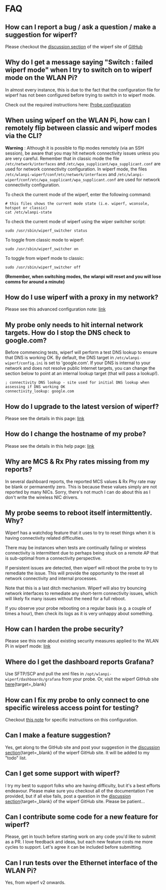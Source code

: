 # FAQ

## How can I report a bug / ask a question / make a suggestion for wiperf?

Please checkout the [discussion section](https://github.com/wifinigel/wiperf/discussions) of the wiperf site of [GitHub](https://github.com/wifinigel/wiperf/discussions)

## Why do I get a message saying "Switch : failed wiperf mode" when I try to switch on to wiperf mode on the WLAN Pi?

In almost every instance, this is due to the fact that the configuration file for wiperf has not been configured before trying to switch in to wiperf mode.

Check out the required instructions here: [Probe configuration](https://wifinigel.github.io/wiperf/probe_configure/)

## When using wiperf on the WLAN Pi, how can I remotely flip between classic and wiperf modes via the CLI?

**Warning** : Although it is possible to flip modes remotely (via an SSH session), be aware that you may hit network connectivity issues unless you are very careful. Remember that in classic mode the file `/etc/network/interfaces` and `/etc/wpa_supplicant/wpa_supplicant.conf` are used for network connectivity configuration. In wiperf mode, the files `/etc/wlanpi-wiperf/conf/etc/network/interfaces` and `/etc/wlanpi-wiperf/conf/etc/wpa_supplicant/wpa_supplicant.conf` are used for network connectivity configuration.

To check the current mode of the wiperf, enter the following command:

```
# this files shows the current mode state (i.e. wiperf, wconsole, hotspot or classic)
cat /etc/wlanpi-state
```

To check the current mode of wiperf using the wiper switcher script:

``` 
sudo /usr/sbin/wiperf_switcher status
```

To toggle from classic mode to wiperf:

```
sudo /usr/sbin/wiperf_switcher on
```

To toggle from wiperf mode to classic:

```
sudo /usr/sbin/wiperf_switcher off
```

__(Remember, when switching modes, the wlanpi will reset and you will lose comms for around a minute)__



## How do I use wiperf with a proxy in my network?
Please see this advanced configuration note: [link](adv_proxy.md)

## My probe only needs to hit internal network targets. How do I stop the DNS check to google.com?
Before commencing tests, wiperf will perform a test DNS lookup to ensure that DNS is working OK. By default, the DNS target in ```/etc/wlanpi-wiperf/config.ini``` is set to 'google.com'. If your DNS is internal to your network and does not resolve public Internet targets, you can change the section below to point at an internal lookup target (that will pass a lookup!).

```
; connectivity DNS lookup - site used for initial DNS lookup when assessing if DNS working OK
connectivity_lookup: google.com
```

## How do I upgrade to the latest version of wiperf?
Please see the details in this page: [link](probe_upgrade.md)

## How do I change the hostname of my probe?
Please see the details in this help page: [link](probe_preparation.md)

## Why are MCS & Rx Phy rates missing from my reports?
In several dashboard reports, the reported MCS values & Rx Phy rate may be blank or permanently zero. This is because these values simply are not reported by many NICs. Sorry, there's not much I can do about this as I don't write the wireless NIC drivers.

## My probe seems to reboot itself intermittently. Why?
Wiperf has a watchdog feature that it uses to try to reset things when it is having connectivity related difficulties.

There may be instances when tests are continually failing or wireless connectivity is intermittent due to perhaps being stuck on a remote AP that is sub-optimal from a connectivity perspective.

If persistent issues are detected, then wiperf will reboot the probe to try to remediate the issue. This will provide the opportunity to the reset all network connectivity and internal processes.

Note that this is a last ditch mechanism. Wiperf will also try bouncing network interfaces to remediate any short-term connectivity issues, which will likely fix many issues without the need for a full reboot.

If you observe your probe rebooting on a regular basis (e.g. a couple of times a hour), then check its logs as it is very unhappy about something.

## How can I harden the probe security?
Please see this note about existing security measures applied to the WLAN Pi in wiperf mode: [link](adv_secure.md)


## Where do I get the dashboard reports Grafana?
Use SFTP/SCP and pull the xml files in ```/opt/wlanpi-wiperf/dashboards/grafana``` from your probe. Or, visit the wiperf GitHub site [here](https://github.com/wlanpi/wlanpi-wiperf/tree/main/dashboards){target=_blank}

## How can I fix my probe to only connect to one specific wireless access point for testing?

Checkout [this note](adv_fixed_bssid.md) for specific instructions on this configuration.

## Can I make a feature suggestion?
Yes, get along to the GitHub site and post your suggestion in the [discussion section](https://github.com/wifinigel/wiperf/discussions){target=_blank} of the wiperf GitHub site. It will be added to my "todo" list.

## Can I get some support with wiperf?
I try my best to support folks who are having difficulty, but it's a best efforts endeavour. Please make sure you checkout all of the documentation I've provided, but if all else fails, post a question in the [discussion section](https://github.com/wifinigel/wiperf/discussions){target=_blank} of the wiperf GitHub site. Please be patient...

## Can I contribute some code for a new feature for wiperf?
Please, get in touch before starting work on any code you'd like to submit as a PR. I love feedback and ideas, but each new feature costs me more cycles to support. Let's agree it can be included before submitting.

## Can I run tests over the Ethernet interface of the WLAN Pi?
Yes, from wiperf v2 onwards.
